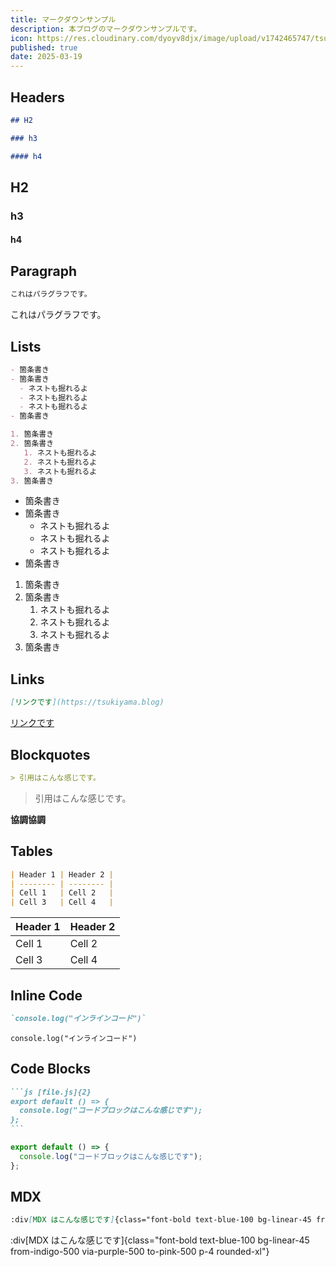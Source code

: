 ```yaml
---
title: マークダウンサンプル
description: 本ブログのマークダウンサンプルです。
icon: https://res.cloudinary.com/dyoyv8djx/image/upload/v1742465747/tsukiyama_cqdytg.png
published: true
date: 2025-03-19
---
```


## Headers

```md
## H2

### h3

#### h4
```

## H2

### h3

#### h4

## Paragraph

```md
これはパラグラフです。
```

これはパラグラフです。

## Lists

```md
- 箇条書き
- 箇条書き
  - ネストも掘れるよ
  - ネストも掘れるよ
  - ネストも掘れるよ
- 箇条書き

1. 箇条書き
2. 箇条書き
   1. ネストも掘れるよ
   2. ネストも掘れるよ
   3. ネストも掘れるよ
3. 箇条書き
```

- 箇条書き
- 箇条書き
  - ネストも掘れるよ
  - ネストも掘れるよ
  - ネストも掘れるよ
- 箇条書き

1. 箇条書き
2. 箇条書き
   1. ネストも掘れるよ
   2. ネストも掘れるよ
   3. ネストも掘れるよ
3. 箇条書き

## Links

```md
[リンクです](https://tsukiyama.blog)
```

[リンクです](https://tsukiyama.blog)

## Blockquotes

```md
> 引用はこんな感じです。
```

> 引用はこんな感じです。

**協調協調**

## Tables

```md
| Header 1 | Header 2 |
| -------- | -------- |
| Cell 1   | Cell 2   |
| Cell 3   | Cell 4   |
```

| Header 1 | Header 2 |
| -------- | -------- |
| Cell 1   | Cell 2   |
| Cell 3   | Cell 4   |

## Inline Code

```md
`console.log("インラインコード")`
```

`console.log("インラインコード")`

## Code Blocks

````md
```js [file.js]{2}
export default () => {
  console.log("コードブロックはこんな感じです");
};
```
````

```js [file.js]{2}
export default () => {
  console.log("コードブロックはこんな感じです");
};
```

## MDX

```md
:div[MDX はこんな感じです]{class="font-bold text-blue-100 bg-linear-45 from-indigo-500 via-purple-500 to-pink-500 p-4 rounded-xl"}
```

:div[MDX はこんな感じです]{class="font-bold text-blue-100 bg-linear-45 from-indigo-500 via-purple-500 to-pink-500 p-4 rounded-xl"}

